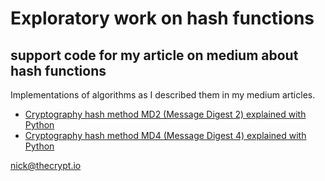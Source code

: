 # Exploratory work on hash functions
## support code for my article on medium about hash functions
Implementations of algorithms as I described them in my medium articles.

- [Cryptography hash method MD2 (Message Digest 2) explained with Python](https://nickthecrypt.medium.com/cryptography-hash-method-md2-message-digest-2-step-by-step-explanation-made-easy-with-python-10faa2e35e85)
- [Cryptography hash method MD4 (Message Digest 4) explained with Python](https://nickthecrypt.medium.com/cryptography-hash-method-md4-message-digest-4-explained-with-python-f201b74f51d)

[nick@thecrypt.io](mailto:nick@thecrypt.io)

